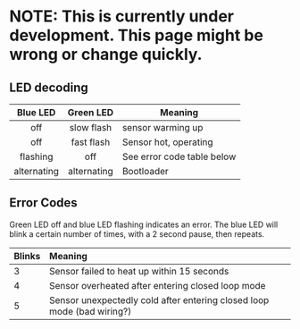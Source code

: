 # NOTE: This is currently under development.  This page might be wrong or change quickly.


## LED decoding
| Blue LED | Green LED | Meaning |
|:--------:|:---------:| -----|
| off | slow flash | sensor warming up |
| off | fast flash | Sensor hot, operating |
| flashing | off | See error code table below |
| alternating | alternating | Bootloader |


## Error Codes

Green LED off and blue LED flashing indicates an error.  The blue LED will blink a certain number of times, with a 2 second pause, then repeats.

| Blinks | Meaning |
| --- |:--- |
| 3 | Sensor failed to heat up within 15 seconds |
| 4 | Sensor overheated after entering closed loop mode |
| 5 | Sensor unexpectedly cold after entering closed loop mode (bad wiring?) |
